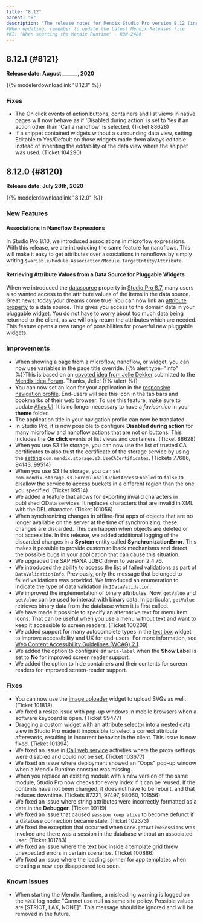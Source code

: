 ```yaml
---
title: "8.12"
parent: "8"
description: "The release notes for Mendix Studio Pro version 8.12 (including all patches) with details on new features, bug fixes, and known issues."
#When updating, remember to update the Latest Mendix Releases file
#KI: "When starting the Mendix Runtime" - RUN-2486
---
```


## 8.12.1 {#8121}

**Release date: August ______, 2020**

{{% modelerdownloadlink "8.12.1" %}}

### Fixes
* The On click events of action buttons, containers and list views in native pages will now behave as if 'Disabled during action' is set to Yes if an action other than 'Call a nanoflow' is selected. (Ticket 88628)
* If a snippet contained widgets without a surrounding data view, setting Editable to Yes/Default on those widgets made them always editable instead of inheriting the editability of the data view where the snippet was used. (Ticket 104290)


## 8.12.0 {#8120}

**Release date: July 28th, 2020**

{{% modelerdownloadlink "8.12.0" %}}

### New Features

#### Associations in Nanoflow Expressions

In Studio Pro 8.10, we introduced associations in microflow expressions. With this release, we are introducing the same feature for nanoflows. This will make it easy to get attributes over associations in nanoflows by simply writing `$variable/Module.Association/Module.TargetEntity/Attribute`.

#### Retrieving Attribute Values from a Data Source for Pluggable Widgets

When we introduced the [datasource](/apidocs-mxsdk/apidocs/property-types-pluggable-widgets#datasource) property in [Studio Pro 8.7](/releasenotes/studio-pro/8.7#capability), many users also wanted access to the attribute values of the items in the data source. Great news: today your dreams come true! You can now link an [attribute property](/apidocs-mxsdk/apidocs/property-types-pluggable-widgets#attribute) to a data source. This gives you access to the domain data in your pluggable widget. You do not have to worry about too much data being returned to the client, as we will only return the attributes which are needed. This feature opens a new range of possibilities for powerful new pluggable widgets.

### Improvements

* When showing a page from a microflow, nanoflow, or widget, you can now use variables in the page title override. 
    {{% alert type="info" %}}This is based on an [upvoted idea from Jelle Dekker](https://forum.mendixcloud.com/link/ideas/76) submitted to the [Mendix Idea Forum](https://forum.mendixcloud.com/link/ideas). Thanks, Jelle!
    {{% /alert %}}
* You can now set an icon for your application in the [responsive navigation profile](/refguide/navigation#profiles). End-users will see this icon in the tab bars and bookmarks of their web browser. To use this feature, make sure to update [Atlas UI](/appstore/modules/atlas-ui-resources). It is no longer necessary to have a *favicon.ico* in your **theme** folder.
* The application title in your navigation profile can now be translated.
* In Studio Pro, it is now possible to configure **Disabled during action** for many microflow and nanoflow actions that are not on buttons. This includes the **On click** events of list views and containers. (Ticket 88628)
* When you use S3 file storage, you can now use the list of trusted CA certificates to also trust the certificate of the storage service by using the [setting](/refguide/custom-settings#5-amazon-s3-storage-service-settings) `com.mendix.storage.s3.UseCACertificates`. (Tickets 77686, 94143, 99514)
* When you use S3 file storage, you can set `com.mendix.storage.s3.ForceGlobalBucketAccessEnabled` to `false` to disallow the service to access buckets in a different region than the one you specified. (Ticket 99514)
* We added a feature that allows for exporting invalid characters in published OData services. It replaces characters that are invalid in XML with the DEL character. (Ticket 101056)
* When synchronizing changes in offline-first apps of objects that are no longer available on the server at the time of synchronizing, these changes are discarded. This can happen when objects are deleted or not accessible. In this release, we added additional logging of the discarded changes in a **System** entity called **SynchronizationError**. This makes it possible to provide custom rollback mechanisms and detect the possible bugs in your application that can cause this situation.
* We upgraded the SAP HANA JDBC driver to version 2.4.76.
* We introduced the ability to access the list of failed validations as part of `DataValidationInfo`. Previously, only the message that belonged to failed validations was provided. We introduced an enumeration to indicate the type of data validation in `IDataValidation`.
* We improved the implementation of binary attributes. Now, `getValue` and `setValue` can be used to interact with binary data. In particular, `getValue` retrieves binary data from the database when it is first called.
* We have made it possible to specify an alternative text for menu item icons. That can be useful when you use a menu without text and want to keep it accessible to screen readers. (Ticket 100209)
* We added support for many autocomplete types in the [text box](/refguide/text-box) widget to improve accessibility and UX for end-users. For more information, see [Web Content Accessibility Guidelines (WCAG) 2.1](https://www.w3.org/TR/WCAG21/#input-purposes).
* We added the option to configure an `aria-label` when the **Show Label** is set to **No** for improved screen reader support.
* We added the option to hide containers and their contents for screen readers for improved screen-reader support.

### Fixes

* You can now use the [image uploader](/refguide/image-uploader) widget to upload SVGs as well. (Ticket 101818)
* We fixed a resize issue with pop-up windows in mobile browsers when a software keyboard is open. (Ticket 99477)
* Dragging a custom widget with an attribute selector into a nested data view in Studio Pro made it impossible to select a correct attribute afterwards, resulting in incorrect behavior in the client. This issue is now fixed. (Ticket 101394)
* We fixed an issue in [Call web service](/refguide/call-web-service-action) activities where the proxy settings were disabled and could not be set. (Ticket 103677)
* We fixed an issue where deployment showed an "Oops" pop-up window when a Mendix Runtime constant was missing.
* When you replace an existing module with a new version of the same module, Studio Pro now checks for every index if it can be reused. If the contents have not been changed, it does not have to be rebuilt, and that reduces downtime. (Tickets 87221, 97497, 98060, 101556)
* We fixed an issue where string attributes were incorrectly formatted as a date in the **Debugger**. (Ticket 99119)
* We fixed an issue that caused `session keep alive` to become defunct if a database connection became stale. (Ticket 102373)
* We fixed the exception that occurred when `Core.getActiveSessions` was invoked and there was a session in the database without an associated user. (Ticket 101783)
* We fixed an issue where the text box inside a template grid threw unexpected errors in certain scenarios. (Ticket 100886)
* We fixed an issue where the loading spinner for app templates when creating a new app disappeared too soon.

### Known Issues

* When starting the Mendix Runtime, a misleading warning is logged on the `M2EE` log node: "Cannot use null as same site policy. Possible values are [STRICT, LAX, NONE]". This message should be ignored and will be removed in the future.
